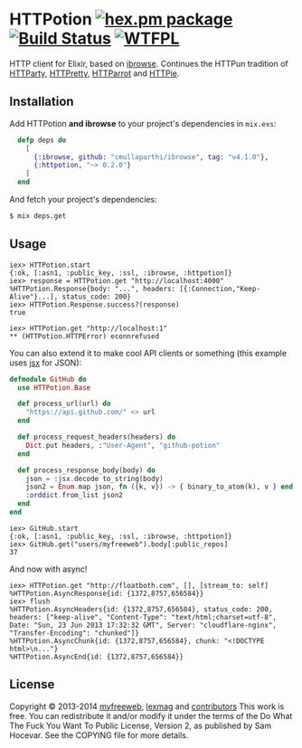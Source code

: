 # HTTPotion [![hex.pm package](https://img.shields.io/badge/hex-pm-orange.svg?style=flat)](https://hex.pm/packages/httpotion) [![Build Status](https://img.shields.io/travis/myfreeweb/httpotion.svg?style=flat)](https://travis-ci.org/myfreeweb/httpotion)  [![WTFPL](https://img.shields.io/badge/license-WTFPL-brightgreen.svg?style=flat)](https://www.tldrlegal.com/l/wtfpl)

HTTP client for Elixir, based on [ibrowse].
Continues the HTTPun tradition of [HTTParty], [HTTPretty], [HTTParrot] and [HTTPie].

[ibrowse]: https://github.com/cmullaparthi/ibrowse
[HTTParty]: https://github.com/jnunemaker/httparty
[HTTPretty]: https://github.com/gabrielfalcao/HTTPretty
[HTTParrot]: https://github.com/edgurgel/httparrot
[HTTPie]: https://github.com/jkbr/httpie

## Installation

Add HTTPotion **and ibrowse** to your project's dependencies in `mix.exs`:

```elixir
  defp deps do
    [
      {:ibrowse, github: "cmullaparthi/ibrowse", tag: "v4.1.0"},
      {:httpotion, "~> 0.2.0"}
    ]
  end
```

And fetch your project's dependencies:

```bash
$ mix deps.get
```

## Usage

```iex
iex> HTTPotion.start
{:ok, [:asn1, :public_key, :ssl, :ibrowse, :httpotion]}
iex> response = HTTPotion.get "http://localhost:4000"
%HTTPotion.Response{body: "...", headers: [{:Connection,"Keep-Alive"}...], status_code: 200}
iex> HTTPotion.Response.success?(response)
true

iex> HTTPotion.get "http://localhost:1"
** (HTTPotion.HTTPError) econnrefused
```

You can also extend it to make cool API clients or something (this example uses [jsx](https://github.com/talentdeficit/jsx) for JSON):

```elixir
defmodule GitHub do
  use HTTPotion.Base

  def process_url(url) do
    "https://api.github.com/" <> url
  end

  def process_request_headers(headers) do
    Dict.put headers, :"User-Agent", "github-potion"
  end

  def process_response_body(body) do
    json = :jsx.decode to_string(body)
    json2 = Enum.map json, fn ({k, v}) -> { binary_to_atom(k), v } end
    :orddict.from_list json2
  end
end
```

```iex
iex> GitHub.start
{:ok, [:asn1, :public_key, :ssl, :ibrowse, :httpotion]}
iex> GitHub.get("users/myfreeweb").body[:public_repos]
37
```

And now with async!

```iex
iex> HTTPotion.get "http://floatboth.com", [], [stream_to: self]
%HTTPotion.AsyncResponse{id: {1372,8757,656584}}
iex> flush
%HTTPotion.AsyncHeaders{id: {1372,8757,656584}, status_code: 200, headers: ["keep-alive", "Content-Type": "text/html;charset=utf-8", Date: "Sun, 23 Jun 2013 17:32:32 GMT", Server: "cloudflare-nginx", "Transfer-Encoding": "chunked"]}
%HTTPotion.AsyncChunk{id: {1372,8757,656584}, chunk: "<!DOCTYPE html>\n..."}
%HTTPotion.AsyncEnd{id: {1372,8757,656584}}
```

## License

Copyright © 2013-2014 [myfreeweb](https://github.com/myfreeweb), [lexmag](https://github.com/lexmag) and [contributors](https://github.com/myfreeweb/httpotion/graphs/contributors)
This work is free. You can redistribute it and/or modify it under the
terms of the Do What The Fuck You Want To Public License, Version 2,
as published by Sam Hocevar. See the COPYING file for more details.
